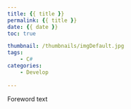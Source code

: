 ```yaml
---
title: {{ title }}
permalink: {{ title }}
date: {{ date }}
toc: true

thumbnail: /thumbnails/imgDefault.jpg
tags: 
    - C#
categories:
    - Develop
    
---
```


Foreword text
<!-- more -->